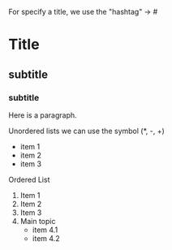 For specify a title, we use the "hashtag" -> #

# Title
## subtitle
### subtitle


Here is a paragraph.


Unordered lists we can use the symbol (*, -, +)
* item 1
* item 2
* item 3

Ordered List 
1. Item 1
2. Item 2
3. Item 3
4. Main topic 
   * item 4.1
   * item 4.2

